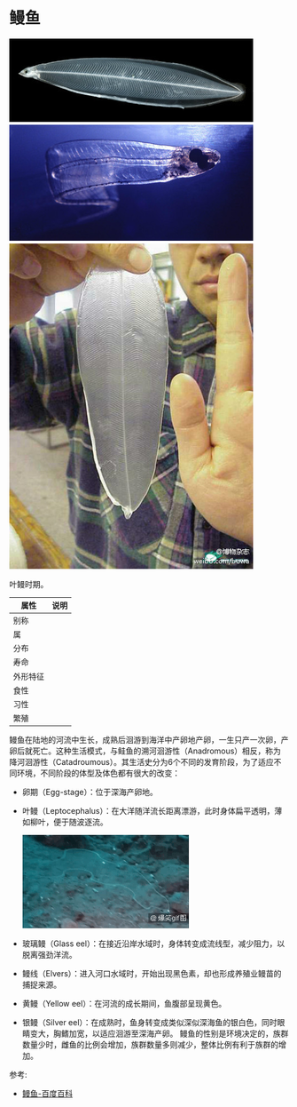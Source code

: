 # 鳗鱼

![](01.jpg)

叶鳗时期。

|属性|说明|
| ---- | ---- |
| 别称||
| 属||
| 分布||
| 寿命||
| 外形特征||
| 食性||
| 习性||
| 繁殖||

鳗鱼在陆地的河流中生长，成熟后洄游到海洋中产卵地产卵，一生只产一次卵，产卵后就死亡。这种生活模式，与鲑鱼的溯河洄游性（Anadromous）相反，称为降河洄游性（Catadroumous）。其生活史分为6个不同的发育阶段，为了适应不同环境，不同阶段的体型及体色都有很大的改变：

- 卵期（Egg-stage）：位于深海产卵地。

- 叶鳗（Leptocephalus）：在大洋随洋流长距离漂游，此时身体扁平透明，薄如柳叶，便于随波逐流。

  ![](01.gif)

- 玻璃鳗（Glass eel）：在接近沿岸水域时，身体转变成流线型，减少阻力，以脱离强劲洋流。

- 鳗线（Elvers）：进入河口水域时，开始出现黑色素，却也形成养殖业鳗苗的捕捉来源。

- 黄鳗（Yellow eel）：在河流的成长期间，鱼腹部呈现黄色。

- 银鳗（Silver eel）：在成熟时，鱼身转变成类似深似深海鱼的银白色，同时眼睛变大，胸鳍加宽，以适应洄游至深海产卵。
鳗鱼的性别是环境决定的，族群数量少时，雌鱼的比例会增加，族群数量多则减少，整体比例有利于族群的增加。

参考:
- [鳗鱼-百度百科](https://baike.baidu.com/item/%E9%B3%97%E9%B1%BC/588?fromModule=lemma_search-box)